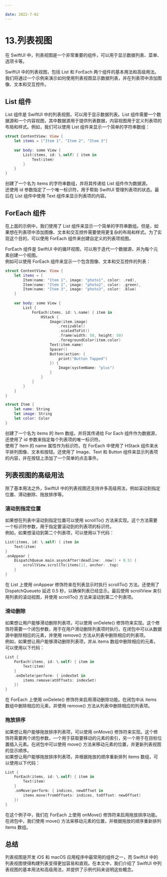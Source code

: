 ```yaml
---
 
date: 2022-7-02
---
```


# 13.列表视图
在 SwiftUI 中，列表视图是一个非常重要的组件，可以用于显示数据列表、菜单、选项卡等。<br>

SwiftUI 中的列表视图，包括 List 和 ForEach 两个组件的基本用法和高级用法。我们将通过一个示例来演示如何使用列表视图显示数据列表，并在列表项中添加图像、文本和交互控件。


## List 组件
List 组件是 SwiftUI 中的列表视图，可以用于显示数据列表。List 组件需要一个数据源和一个内容视图，其中数据源用于提供列表数据，内容视图用于定义列表项的布局和样式。例如，我们可以使用 List 组件来显示一个简单的字符串数组：
``` swift
struct ContentView: View {
    let items = ["Item 1", "Item 2", "Item 3"]
    
    var body: some View {
        List(items, id: \.self) { item in
            Text(item)
        }
    }
}
``` 
创建了一个名为 items 的字符串数组，并将其传递给 List 组件作为数据源。<br>
还使用 id 参数指定了一个唯一标识符，用于帮助 SwiftUI 管理列表项的状态。最后在 List 组件中使用 Text 组件来显示列表项的内容。

## ForEach 组件

在上面的示例中，我们使用了 List 组件来显示一个简单的字符串数组。但是，如果想在列表项中添加图像、文本和交互控件需要使用更复杂的布局和样式。为了实现这个目的，可以使用 ForEach 组件来创建自定义的列表项视图。<br>

ForEach 组件是 SwiftUI 中的循环视图，可以用于迭代一个数据源，并为每个元素创建一个视图。<br>
例如可以使用 ForEach 组件来显示一个包含图像、文本和交互控件的列表：

``` swift
struct ContentView: View {
    let items = [
        Item(name: "Item 1", image: "photo1", color: .red),
        Item(name: "Item 2", image: "photo2", color: .green),
        Item(name: "Item 3", image: "photo3", color: .blue)
    ]
    
    var body: some View {
        List {
            ForEach(items, id: \.name) { item in
                HStack {
                    Image(item.image)
                        .resizable()
                        .scaledToFit()
                        .frame(width: 50, height: 50)
                        .foregroundColor(item.color)
                    Text(item.name)
                    Spacer()
                    Button(action: {
                        print("Button Tapped")
                    }) {
                        Image(systemName: "plus")
                    }
                }
            }
        }
    }
}

struct Item {
    let name: String
    let image: String
    let color: Color
}
``` 
创建了一个名为 items 的 Item 数组，并将其传递给 For Each 组件作为数据源，还使用了 id 参数来指定每个列表项的唯一标识符。<br>
使用了 Item 的 name 属性作为标识符。在 ForEach 中使用了 HStack 组件来水平排列图像、文本和按钮。还使用了 Image、Text 和 Button 组件来显示列表项的内容，并在按钮上添加了一个简单的点击事件。

## 列表视图的高级用法

除了基本用法之外，SwiftUI 中的列表视图还支持许多高级用法，例如滚动到指定位置、滑动删除、拖放排序等。

### 滚动到指定位置
如果想在列表中滚动到指定位置可以使用 scrollTo() 方法来实现。这个方法需要一个标识符参数，用于指定要滚动到的列表项的标识符。<br>
例如，如果想滚动到第二个列表项，可以使用以下代码：
``` swift
List(items, id: \.self) { item in
    Text(item)
}
.onAppear {
    DispatchQueue.main.asyncAfter(deadline: .now() + 0.5) {
        scrollView.scrollTo(items[1], anchor: .top)
    }
}
``` 
在 List 上使用 onAppear 修饰符来在列表显示时执行 scrollTo() 方法。还使用了 DispatchQueueto 延迟 0.5 秒，以确保列表已经显示。最后使用 scrollView 来引用列表的滚动视图，并使用 scrollTo() 方法来滚动到第二个列表项。

### 滑动删除
如果想让用户能够滑动删除列表项，可以使用 onDelete() 修饰符来实现。这个修饰符需要一个闭包参数，用于在用户滑动删除列表项时执行。在闭包中可以从数据源中删除相应的元素，并使用 remove() 方法从列表中删除相应的列表项。<br>
例如，如果想让用户能够滑动删除列表项，并从 items 数组中删除相应的元素，可以使用以下代码：
``` swift
List {
    ForEach(items, id: \.self) { item in
        Text(item)
    }
    .onDelete(perform: { indexSet in
        items.remove(atOffsets: indexSet)
    })
}
``` 
在 ForEach 上使用 onDelete() 修饰符来启用滑动删除功能。在闭包中从 items 数组中删除相应的元素，并使用 remove() 方法从列表中删除相应的列表项。

### 拖放排序
如果想让用户能够拖放排序列表项，可以使用 onMove() 修饰符来实现。这个修饰符需要两个闭包参数，一个用于获取要移动的元素的索引，另一个用于在目标位置插入元素。在闭包中可以使用 move() 方法来移动元素的位置，并更新列表视图的显示顺序。<br>
如果想让用户能够拖放排序列表项，并根据拖放的顺序重新排列 items 数组，可以使用以下代码：
``` swift
List {
    ForEach(items, id: \.self) { item in
        Text(item)
    }
    .onMove(perform: { indices, newOffset in
        items.move(fromOffsets: indices, toOffset: newOffset)
    })
}
``` 
在这个例子中，我们在 ForEach 上使用 onMove() 修饰符来启用拖放排序功能。在闭包中，我们使用 move() 方法来移动元素的位置，并根据拖放的顺序重新排列 items 数组。

## 总结
列表视图是开发 iOS 和 macOS 应用程序中最常用的组件之一，而 SwiftUI 中的列表视图使得构建列表变得更加容易和直观。在本文中，我们介绍了 SwiftUI 中列表视图的基本用法和高级用法，并提供了示例代码来说明这些概念。